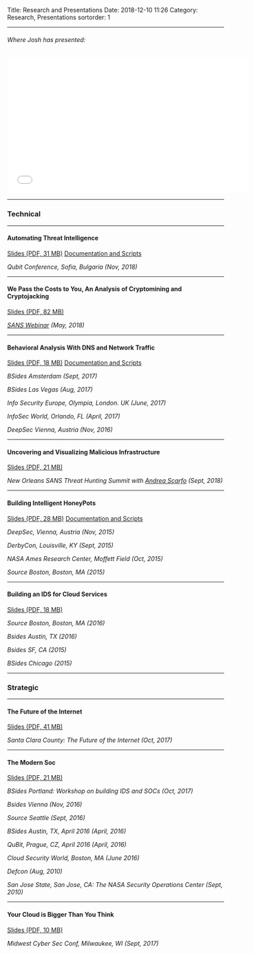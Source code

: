 Title: Research and Presentations
Date: 2018-12-10 11:26
Category: Research, Presentations
sortorder: 1

---

###### Where Josh has presented:

<div class="video-container">
    <iframe src="/extra/map.html" height="315" width="560" allowfullscreen="" frameborder="0">
    </iframe>
</div>


---

### Technical
---

#### Automating Threat Intelligence
[Slides (PDF, 31 MB)](/presentations/AutomatingThreatIntelligence_Qubit_Sofia_20181116.pdf)
[Documentation and Scripts](https://github.com/jpyorre/automating_threat_intelligence)

*Qubit Conference, Sofia, Bulgaria (Nov, 2018)*

---


#### We Pass the Costs to You, An Analysis of Cryptomining and Cryptojacking
[Slides (PDF, 82 MB)](/presentations/We_Pass_the_Costs_to_You_Cryptomining_and_Cryptojacking.pdf)

*[SANS Webinar](https://www.sans.org/webcasts/pass-costs-you-analysis-cryptomining-cryptojacking-107565) (May, 2018)*

---


#### Behavioral Analysis With DNS and Network Traffic
[Slides (PDF, 18 MB)](/presentations/Behavioral_Analysis_with_DNS_and_Network_Traffic.pdf)
[Documentation and Scripts](https://github.com/jpyorre/behavioral_analysis)

*BSides Amsterdam (Sept, 2017)*

*BSides Las Vegas (Aug, 2017)*

*Info Security Europe, Olympia, London. UK (June, 2017)*

*InfoSec World, Orlando, FL (April, 2017)*

*DeepSec Vienna, Austria (Nov, 2016)*

---


#### Uncovering and Visualizing Malicious Infrastructure
[Slides (PDF, 21 MB)](/presentations/SANS_Uncovering_and_Visualizing_Malicious_Infrastructure_Andrea_Scarfo_and_Josh_Pyorre.pdf)

*New Orleans SANS Threat Hunting Summit with [Andrea Scarfo](https://twitter.com/AScarf0) (Sept, 2018)*

---

#### Building Intelligent HoneyPots
[Slides (PDF, 28 MB)](/presentations/Building_Intelligent_HoneyPots.pdf)
[Documentation and Scripts](https://github.com/jpyorre/IntelligentHoneyNet)

*DeepSec, Vienna, Austria (Nov, 2015)*

*DerbyCon, Louisville, KY (Sept, 2015)*

*NASA Ames Research Center, Moffett Field (Oct, 2015)*

*Source Boston, Boston, MA (2015)*

---


#### Building an IDS for Cloud Services
[Slides (PDF, 18 MB)](/presentations/Cloud_IDS.pdf)

*Source Boston, Boston, MA (2016)*

*Bsides Austin, TX (2016)*

*Bsides SF, CA (2015)*

*BSides Chicago (2015)*

---

### Strategic

---


#### The Future of the Internet
[Slides (PDF, 41 MB)](/presentations/The_Future_of_the_Internet.pdf)

*Santa Clara County: The Future of the Internet (Oct, 2017)*

---


#### The Modern Soc
[Slides (PDF, 21 MB)](/presentations/The_Modern_SOC.pdf)

*BSides Portland: Workshop on building IDS and SOCs (Oct, 2017)*

*Bsides Vienna (Nov, 2016)*

*Source Seattle (Sept, 2016)*

*BSides Austin, TX, April 2016 (April, 2016)*

*QuBit, Prague, CZ, April 2016 (April, 2016)*

*Cloud Security World, Boston, MA (June 2016)*

*Defcon (Aug, 2010)*

*San Jose State, San Jose, CA: The NASA Security Operations Center (Sept, 2010)*

---


#### Your Cloud is Bigger Than You Think
[Slides (PDF, 10 MB)](/presentations/your_cloud_is_bigger_than_you_think.pdf)

*Midwest Cyber Sec Conf, Milwaukee, WI (Sept, 2017)*
